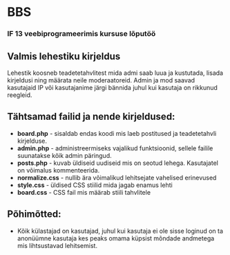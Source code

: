 BBS
===
### IF 13 veebiprogrameerimis kursuse lõputöö


Valmis lehestiku kirjeldus
--------------------------

Lehestik koosneb teadetetahvlitest mida admi saab luua ja kustutada, lisada kirjeldusi ning määrata neile moderaatoreid.
Admin ja mod saavad kasutajaid IP või kasutajanime järgi bännida juhul kui kasutaja on rikkunud reegleid.


Tähtsamad failid ja nende kirjeldused:
--------------------------------------

* **board.php** - sisaldab endas koodi mis laeb postitused ja teadetetahvli kirjelduse.
* **admin.php** - administreermiseks vajalikud funktsioonid, sellele failile suunatakse kõik admin päringud.
* **posts.php** - kuvab üldiseid uudiseid mis on seotud lehega. Kasutajatel on võimalus kommenteerida.
* **normalize.css** - nullib ära võimalikud lehitsejate vahelised erinevused
* **style.css** - üldised CSS stiilid mida jagab enamus lehti
* **board.css** - CSS fail mis määrab stiili tahvlitele


Põhimõtted:
-----------
* Kõik külastajad on kasutajad, juhul kui kasutaja ei ole sisse loginud on ta anonüümne kasutaja kes peaks omama küpsist mõndade andmetega mis lihtsustavad lehitsemist.
